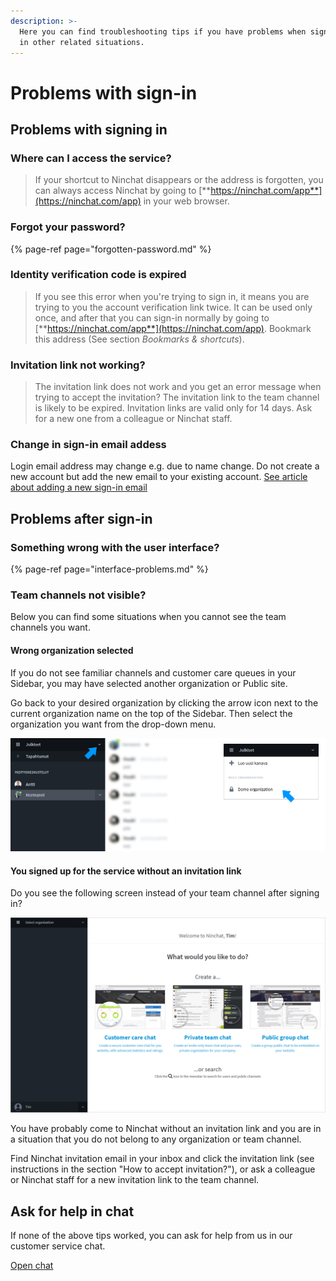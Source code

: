 ```yaml
---
description: >-
  Here you can find troubleshooting tips if you have problems when signing in or
  in other related situations.
---
```


# Problems with sign-in

## Problems with signing in

### Where can I access the service?

> If your shortcut to Ninchat disappears or the address is forgotten, you can always access Ninchat by going to [**https://ninchat.com/app**](https://ninchat.com/app) in your web browser.

### Forgot your password?

{% page-ref page="forgotten-password.md" %}

### Identity verification code is expired

> If you see this error when you're trying to sign in, it means you are trying to you the account verification link twice. It can be used only once, and after that you can sign-in normally by going to [**https://ninchat.com/app**](https://ninchat.com/app). Bookmark this address \(See section _Bookmarks & shortcuts_\).

### Invitation link not working?

> The invitation link does not work and you get an error message when trying to accept the invitation? The invitation link to the team channel is likely to be expired. Invitation links are valid only for 14 days. Ask for a new one from a colleague or Ninchat staff.

### Change in sign-in email addess

Login email address may change e.g. due to name change. Do not create a new account but add the new email to your existing account. [See article about adding a new sign-in email](https://support.ninchat.com/ninchat-support/v/english/user-account/user-settings-and-profile#add-a-new-sign-in-email)

## Problems after sign-in <a id="kayttoliittyma-rikki"></a>

### Something wrong with the user interface?

{% page-ref page="interface-problems.md" %}

### Team channels not visible?

Below you can find some situations when you cannot see the team channels you want.

#### Wrong organization selected

If you do not see familiar channels and customer care queues in your Sidebar, you may have selected another organization or Public site.

Go back to your desired organization by clicking the arrow icon next to the current organization name on the top of the Sidebar. Then select the organization you want from the drop-down menu.

![Change your organization from the organization menu](../.gitbook/assets/problem-wrong-organization.png)

#### You signed up for the service without an invitation link

Do you see the following screen instead of your team channel after signing in?

![](../.gitbook/assets/welcome-screen%20%283%29.png)

You have probably come to Ninchat without an invitation link and you are in a situation that you do not belong to any organization or team channel.

Find Ninchat invitation email in your inbox and click the invitation link \(see instructions in the section "How to accept invitation?"\), or ask a colleague or Ninchat staff for a new invitation link to the team channel.

## Ask for help in chat <a id="pyyda-apua-chatissa"></a>

If none of the above tips worked, you can ask for help from us in our customer service chat.

[Open chat](https://ninchat.com/contact?help)

